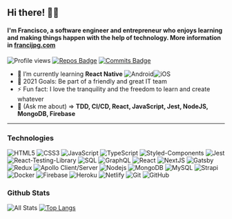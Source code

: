 ## Hi there! 👋🏻 
#### I'm Francisco, a software engineer and entrepreneur who enjoys learning and making things happen with the help of technology. More information in [francijpg.com](https://francijpg.com)

![Profile views](https://gpvc.arturio.dev/francijpg) [![Repos Badge](https://badges.pufler.dev/repos/francijpg)](https://badges.pufler.dev) [![Commits Badge](https://badges.pufler.dev/commits/monthly/francijpg)](https://badges.pufler.dev)

- 🌱 I’m currently learning **React Native** ![Android](https://img.shields.io/badge/-006600?style=flat-square&logo=android)![iOS](https://img.shields.io/badge/-black?style=flat-square&logo=apple)
- 🥅 2021 Goals: Be part of a friendly and great IT team
- ⚡ Fun fact: I love the tranquility and the freedom to learn and create whatever
- 💬 (Ask me about) => **TDD, CI/CD, React, JavaScript, Jest, NodeJS, MongoDB, Firebase**

---
### Technologies

![HTML5](https://img.shields.io/badge/-HTML5-E34F26?style=flat-square&logo=html5&logoColor=white) 
![CSS3](https://img.shields.io/badge/-CSS3-1572B6?style=flat-square&logo=css3) 
![JavaScript](https://img.shields.io/badge/-JavaScript-black?style=flat-square&logo=javascript) 
![TypeScript](https://img.shields.io/badge/-TypeScript-007ACC?style=flat-square&logo=typescript&logoColor=white)
![Styled-Components](https://img.shields.io/badge/-Styled%20Components-black?style=flat-square&logo=styled-components)
![Jest](https://img.shields.io/badge/-Jest-05CC47?style=flat-square&logo=jest)
![React-Testing-Library](https://img.shields.io/badge/-Testing%20Library-black?style=flat-square&logo=testing-library)
![SQL](https://img.shields.io/badge/-SQL-B22222?style=flat-square&logo=sql)
![GraphQL](https://img.shields.io/badge/-GraphQL-E10098?style=flat-square&logo=graphql)
![React](https://img.shields.io/badge/-React-black?style=flat-square&logo=react) 
![NextJS](https://img.shields.io/badge/-Nextjs-black?style=flat-square&logo=next.js) 
![Gatsby](https://img.shields.io/badge/-Gatsby-6e0dcf?style=flat-square&logo=gatsby)
![Redux](https://img.shields.io/badge/-Redux/ContextAPI-6600ff?style=flat-square&logo=redux)
![Apollo Client/Server](https://img.shields.io/badge/-Apollo%20Client/Server-311C87?style=flat-square&logo=apollo-graphql)
![Nodejs](https://img.shields.io/badge/-Nodejs-black?style=flat-square&logo=Node.js) 
![MongoDB](https://img.shields.io/badge/-MongoDB-006600?style=flat-square&logo=mongodb) 
![MySQL](https://img.shields.io/badge/-MySQL-0d6e9e?style=flat-square&logo=mysql&logoColor=white)
![Strapi](https://img.shields.io/badge/-Strapi-5252d4?style=flat-square&logo=strapi&logoColor=white)
![Docker](https://img.shields.io/badge/-Docker-000099?style=flat-square&logo=docker)
![Firebase](https://img.shields.io/badge/-Firebase-1E90FF?style=flat-square&logo=firebase)
![Heroku](https://img.shields.io/badge/-Heroku-430098?style=flat-square&logo=heroku)
![Netlify](https://img.shields.io/badge/-Netlify-0d9e9e?style=flat-square&logo=netlify&logoColor=white)
![Git](https://img.shields.io/badge/-Git-black?style=flat-square&logo=git) 
![GitHub](https://img.shields.io/badge/-GitHub-181717?style=flat-square&logo=github)

### Github Stats
![All Stats](https://github-readme-stats.vercel.app/api?username=francijpg&show_icons=true&include_all_commits=true&count_private=true&hide=contribs) [![Top Langs](https://github-readme-stats.vercel.app/api/top-langs/?username=francijpg&layout=compact)](https://github.com/anuraghazra/github-readme-stats)
